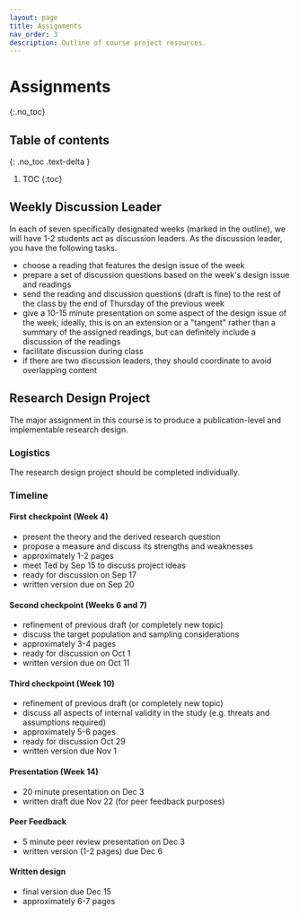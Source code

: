 ```yaml
---
layout: page
title: Assignments
nav_order: 3
description: Outline of course project resources.
---
```


# Assignments
{:.no_toc}

## Table of contents
{: .no_toc .text-delta }

1. TOC
{:toc}

## Weekly Discussion Leader
In each of seven specifically designated weeks (marked in the outline), we will have 1-2 students act as discussion leaders. As the discussion leader, you have the following tasks.
- choose a reading that features the design issue of the week
- prepare a set of discussion questions based on the week's design issue and readings
- send the reading and discussion questions (draft is fine) to the rest of the class by the end of Thursday of the previous week
- give a 10-15 minute presentation on some aspect of the design issue of the week; ideally, this is on an extension or a "tangent" rather than a summary of the assigned readings, but can definitely include a discussion of the readings
- facilitate discussion during class
- if there are two discussion leaders, they should coordinate to avoid overlapping content

## Research Design Project
The major assignment in this course is to produce a publication-level and implementable research design.

### Logistics
The research design project should be completed individually.

### Timeline
#### First checkpoint (Week 4)
- present the theory and the derived research question
- propose a measure and discuss its strengths and weaknesses
- approximately 1-2 pages
- meet Ted by Sep 15 to discuss project ideas
- ready for discussion on Sep 17
- written version due on Sep 20

#### Second checkpoint (Weeks 6 and 7)
- refinement of previous draft (or completely new topic)
- discuss the target population and sampling considerations
- approximately 3-4 pages
- ready for discussion on Oct 1
- written version due on Oct 11

#### Third checkpoint (Week 10)
- refinement of previous draft (or completely new topic)
- discuss all aspects of internal validity in the study (e.g. threats and assumptions required)
- approximately 5-6 pages
- ready for discussion Oct 29
- written version due Nov 1

#### Presentation (Week 14)
- 20 minute presentation on Dec 3
- written draft due Nov 22 (for peer feedback purposes)

#### Peer Feedback
- 5 minute peer review presentation on Dec 3
- written version (1-2 pages) due Dec 6

#### Written design
- final version due Dec 15
- approximately 6-7 pages
